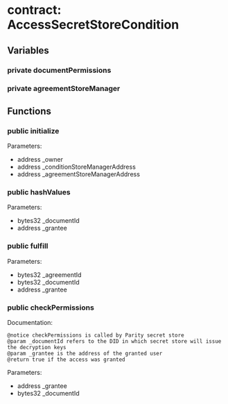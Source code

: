 
# contract: AccessSecretStoreCondition


## Variables

### private documentPermissions

### private agreementStoreManager

## Functions

### public initialize
Parameters:
* address _owner
* address _conditionStoreManagerAddress
* address _agreementStoreManagerAddress

### public hashValues
Parameters:
* bytes32 _documentId
* address _grantee

### public fulfill
Parameters:
* bytes32 _agreementId
* bytes32 _documentId
* address _grantee

### public checkPermissions

Documentation:

```
@notice checkPermissions is called by Parity secret store
@param _documentId refers to the DID in which secret store will issue the decryption keys
@param _grantee is the address of the granted user
@return true if the access was granted
```
Parameters:
* address _grantee
* bytes32 _documentId
